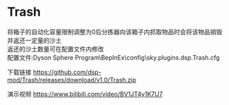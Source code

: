 # Trash
将箱子的自动化容量限制调整为0后分拣器向该箱子内抓取物品时会将该物品销毁并返还一定量的沙土<br>
返还的沙土数量可在配置文件内修改<br>
配置文件:Dyson Sphere Program\BepInEx\config\sky.plugins.dsp.Trash.cfg<br>

下载链接 https://github.com/dsp-mod/Trash/releases/download/v1.0/Trash.zip

演示视频 https://www.bilibili.com/video/BV1JT4y1K7U7
